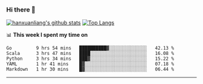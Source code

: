 ### Hi there 👋

<!--
**hanxuanliang/hanxuanliang** is a ✨ _special_ ✨ repository because its `README.md` (this file) appears on your GitHub profile.

Here are some ideas to get you started:

- 🔭 I’m currently working on ...
- 🌱 I’m currently learning ...
- 👯 I’m looking to collaborate on ...
- 🤔 I’m looking for help with ...
- 💬 Ask me about ...
- 📫 How to reach me: ...
- 😄 Pronouns: ...
- ⚡ Fun fact: ...
-->
[![hanxuanliang's github stats](https://github-readme-stats.vercel.app/api?username=hanxuanliang&count_private=true&show_icons=true)](https://github.com/anuraghazra/github-readme-stats)
[![Top Langs](https://github-readme-stats.vercel.app/api/top-langs/?username=hanxuanliang&layout=compact)](https://github.com/anuraghazra/github-readme-stats)

📊 **This week I spent my time on**
<!--START_SECTION:waka-->
```text
Go         9 hrs 54 mins   ██████████▓░░░░░░░░░░░░░░   42.13 % 
Scala      3 hrs 47 mins   ████░░░░░░░░░░░░░░░░░░░░░   16.08 % 
Python     3 hrs 34 mins   ███▓░░░░░░░░░░░░░░░░░░░░░   15.22 % 
YAML       1 hr 41 mins    █▓░░░░░░░░░░░░░░░░░░░░░░░   07.18 % 
Markdown   1 hr 30 mins    █▓░░░░░░░░░░░░░░░░░░░░░░░   06.44 % 
```
<!--END_SECTION:waka-->

***